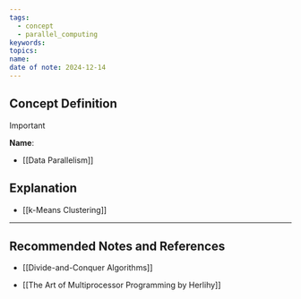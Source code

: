 ```yaml
---
tags:
  - concept
  - parallel_computing
keywords: 
topics: 
name: 
date of note: 2024-12-14
---
```


## Concept Definition

>[!important]
>**Name**: 



- [[Data Parallelism]]

## Explanation


- [[k-Means Clustering]]


-----------
##  Recommended Notes and References

- [[Divide-and-Conquer Algorithms]]


- [[The Art of Multiprocessor Programming by Herlihy]]